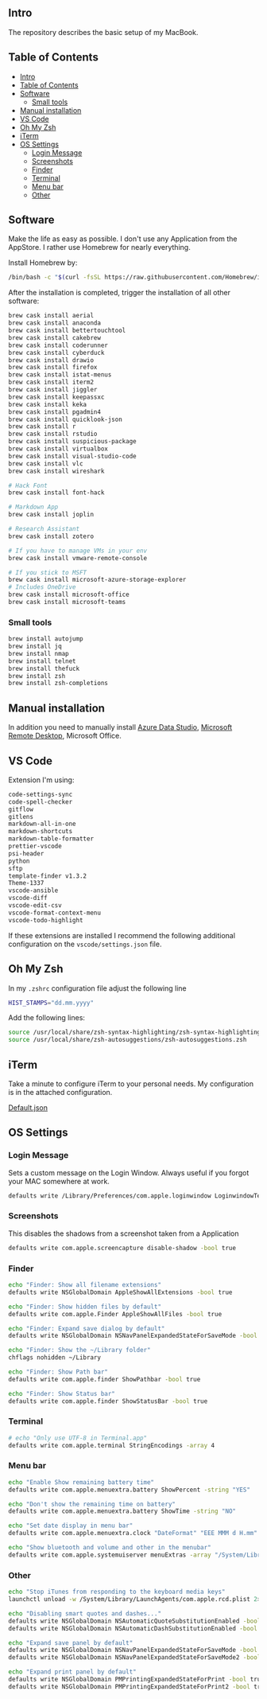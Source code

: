 ## Intro

The repository describes the basic setup of my MacBook.

## Table of Contents

- [Intro](#intro)
- [Table of Contents](#table-of-contents)
- [Software](#software)
  - [Small tools](#small-tools)
- [Manual installation](#manual-installation)
- [VS Code](#vs-code)
- [Oh My Zsh](#oh-my-zsh)
- [iTerm](#iterm)
- [OS Settings](#os-settings)
  - [Login Message](#login-message)
  - [Screenshots](#screenshots)
  - [Finder](#finder)
  - [Terminal](#terminal)
  - [Menu bar](#menu-bar)
  - [Other](#other)

## Software

Make the life as easy as possible. I don't use any Application from the AppStore. I rather use Homebrew for nearly everything.

Install Homebrew by:

```sh
/bin/bash -c "$(curl -fsSL https://raw.githubusercontent.com/Homebrew/install/master/install.sh)"
```

After the installation is completed, trigger the installation of all other software:

```sh
brew cask install aerial
brew cask install anaconda
brew cask install bettertouchtool
brew cask install cakebrew
brew cask install coderunner
brew cask install cyberduck
brew cask install drawio
brew cask install firefox
brew cask install istat-menus
brew cask install iterm2
brew cask install jiggler
brew cask install keepassxc
brew cask install keka
brew cask install pgadmin4
brew cask install quicklook-json
brew cask install r
brew cask install rstudio
brew cask install suspicious-package
brew cask install virtualbox
brew cask install visual-studio-code
brew cask install vlc
brew cask install wireshark

# Hack Font
brew cask install font-hack

# Markdown App
brew cask install joplin

# Research Assistant
brew cask install zotero

# If you have to manage VMs in your env
brew cask install vmware-remote-console

# If you stick to MSFT
brew cask install microsoft-azure-storage-explorer
# Includes OneDrive
brew cask install microsoft-office
brew cask install microsoft-teams
```

### Small tools

```sh
brew install autojump
brew install jq
brew install nmap
brew install telnet
brew install thefuck
brew install zsh
brew install zsh-completions
```

## Manual installation

In addition you need to manually install [Azure Data Studio](https://docs.microsoft.com/en-us/sql/azure-data-studio/download-azure-data-studio), [Microsoft Remote Desktop](https://apps.apple.com/us/app/microsoft-remote-desktop/id1295203466?mt=12), Microsoft Office.

## VS Code

Extension I'm using:

```sh
code-settings-sync
code-spell-checker
gitflow
gitlens
markdown-all-in-one
markdown-shortcuts
markdown-table-formatter
prettier-vscode
psi-header
python
sftp
template-finder v1.3.2
Theme-1337
vscode-ansible
vscode-diff
vscode-edit-csv
vscode-format-context-menu
vscode-todo-highlight
```

If these extensions are installed I recommend the following additional configuration on the `vscode/settings.json` file.

## Oh My Zsh

In my `.zshrc` configuration file adjust the following line

```sh
HIST_STAMPS="dd.mm.yyyy"
```

Add the following lines:

```sh
source /usr/local/share/zsh-syntax-highlighting/zsh-syntax-highlighting.zsh
source /usr/local/share/zsh-autosuggestions/zsh-autosuggestions.zsh
```

## iTerm

Take a minute to configure iTerm to your personal needs. My configuration is in the attached configuration.

[Default.json](:/7c3fb3f0bd4f46ae9e8b729c10e22247)

## OS Settings

### Login Message

Sets a custom message on the Login Window. Always useful if you forgot your MAC somewhere at work.

```sh
defaults write /Library/Preferences/com.apple.loginwindow LoginwindowText "I'm living at ground flor desk x on building y. Please return me."
```

### Screenshots

This disables the shadows from a screenshot taken from a Application

```sh
defaults write com.apple.screencapture disable-shadow -bool true
```

### Finder

```sh
echo "Finder: Show all filename extensions"
defaults write NSGlobalDomain AppleShowAllExtensions -bool true

echo "Finder: Show hidden files by default"
defaults write com.apple.Finder AppleShowAllFiles -bool true

echo "Finder: Expand save dialog by default"
defaults write NSGlobalDomain NSNavPanelExpandedStateForSaveMode -bool true

echo "Finder: Show the ~/Library folder"
chflags nohidden ~/Library

echo "Finder: Show Path bar"
defaults write com.apple.finder ShowPathbar -bool true

echo "Finder: Show Status bar"
defaults write com.apple.finder ShowStatusBar -bool true
```

### Terminal

```sh
# echo "Only use UTF-8 in Terminal.app"
defaults write com.apple.terminal StringEncodings -array 4
```

### Menu bar

```sh
echo "Enable Show remaining battery time"
defaults write com.apple.menuextra.battery ShowPercent -string "YES"

echo "Don't show the remaining time on battery"
defaults write com.apple.menuextra.battery ShowTime -string "NO"

echo "Set date display in menu bar"
defaults write com.apple.menuextra.clock "DateFormat" "EEE MMM d H.mm"

echo "Show bluetooth and volume and other in the menubar"
defaults write com.apple.systemuiserver menuExtras -array "/System/Library/CoreServices/Menu Extras/Bluetooth.menu" "/System/Library/CoreServices/Menu Extras/Volume.menu"
```

### Other

```sh
echo "Stop iTunes from responding to the keyboard media keys"
launchctl unload -w /System/Library/LaunchAgents/com.apple.rcd.plist 2> /dev/null

echo "Disabling smart quotes and dashes..."
defaults write NSGlobalDomain NSAutomaticQuoteSubstitutionEnabled -bool false
defaults write NSGlobalDomain NSAutomaticDashSubstitutionEnabled -bool false

echo "Expand save panel by default"
defaults write NSGlobalDomain NSNavPanelExpandedStateForSaveMode -bool true
defaults write NSGlobalDomain NSNavPanelExpandedStateForSaveMode2 -bool true

echo "Expand print panel by default"
defaults write NSGlobalDomain PMPrintingExpandedStateForPrint -bool true
defaults write NSGlobalDomain PMPrintingExpandedStateForPrint2 -bool true
```
